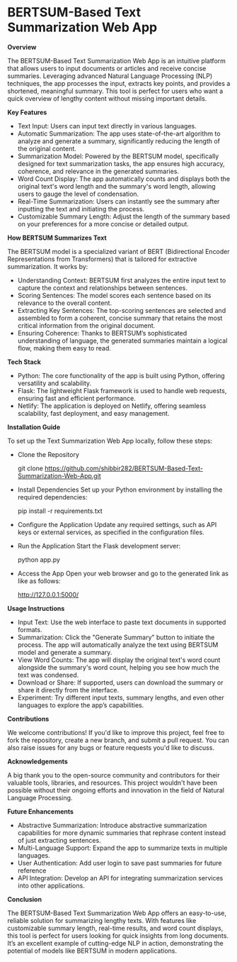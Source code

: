 # BERTSUM-Based Text Summarization Web App

**Overview**

The BERTSUM-Based Text Summarization Web App is an intuitive platform that allows users to input documents or articles and receive concise summaries. Leveraging advanced Natural Language Processing (NLP) techniques, the app processes the input, extracts key points, and provides a shortened, meaningful summary. This tool is perfect for users who want a quick overview of lengthy content without missing important details.

**Key Features**

- Text Input: Users can input text directly in various languages.
- Automatic Summarization: The app uses state-of-the-art algorithm to analyze and generate a summary, significantly reducing the length of the original content.
- Summarization Model: Powered by the BERTSUM model, specifically designed for text summarization tasks, the app ensures high accuracy, coherence, and relevance in the generated summaries.
- Word Count Display: The app automatically counts and displays both the original text's word length and the summary's word length, allowing users to gauge the level of condensation.
- Real-Time Summarization: Users can instantly see the summary after inputting the text and initiating the process.
- Customizable Summary Length: Adjust the length of the summary based on your preferences for a more concise or detailed output.

**How BERTSUM Summarizes Text**

The BERTSUM model is a specialized variant of BERT (Bidirectional Encoder Representations from Transformers) that is tailored for extractive summarization. It works by:
- Understanding Context: BERTSUM first analyzes the entire input text to capture the context and relationships between sentences.
- Scoring Sentences: The model scores each sentence based on its relevance to the overall content.
- Extracting Key Sentences: The top-scoring sentences are selected and assembled to form a coherent, concise summary that retains the most critical information from the original document.
- Ensuring Coherence: Thanks to BERTSUM’s sophisticated understanding of language, the generated summaries maintain a logical flow, making them easy to read.

**Tech Stack**

- Python: The core functionality of the app is built using Python, offering versatility and scalability.
- Flask: The lightweight Flask framework is used to handle web requests, ensuring fast and efficient performance.
- Netlify: The application is deployed on Netlify, offering seamless scalability, fast deployment, and easy management.

**Installation Guide**

To set up the Text Summarization Web App locally, follow these steps:
- Clone the Repository
  
  git clone  https://github.com/shibbir282/BERTSUM-Based-Text-Summarization-Web-App.git

- Install Dependencies Set up your Python environment by installing the required dependencies:
  
  pip install -r requirements.txt

- Configure the Application Update any required settings, such as API keys or external services, as specified in the configuration files.
- Run the Application Start the Flask development server:
  
  python app.py
  
- Access the App Open your web browser and go to the generated link as like as follows:
  
  http://127.0.0.1:5000/

**Usage Instructions**

- Input Text: Use the web interface to paste text documents in supported formats.
- Summarization: Click the "Generate Summary" button to initiate the process. The app will automatically analyze the text using BERTSUM model and generate a summary.
- View Word Counts: The app will display the original text's word count alongside the summary's word count, helping you see how much the text was condensed.
- Download or Share: If supported, users can download the summary or share it directly from the interface.
- Experiment: Try different input texts, summary lengths, and even other languages to explore the app’s capabilities.

**Contributions**

We welcome contributions! If you'd like to improve this project, feel free to fork the repository, create a new branch, and submit a pull request. You can also raise issues for any bugs or feature requests you'd like to discuss.

**Acknowledgements**

A big thank you to the open-source community and contributors for their valuable tools, libraries, and resources. This project wouldn't have been possible without their ongoing efforts and innovation in the field of Natural Language Processing.

**Future Enhancements**

- Abstractive Summarization: Introduce abstractive summarization capabilities for more dynamic summaries that rephrase content instead of just extracting sentences.
- Multi-Language Support: Expand the app to summarize texts in multiple languages.
- User Authentication: Add user login to save past summaries for future reference
- API Integration: Develop an API for integrating summarization services into other applications.

**Conclusion**

The BERTSUM-Based Text Summarization Web App offers an easy-to-use, reliable solution for summarizing lengthy texts. With features like customizable summary length, real-time results, and word count displays, this tool is perfect for users looking for quick insights from long documents. It’s an excellent example of cutting-edge NLP in action, demonstrating the potential of models like BERTSUM in modern applications.

